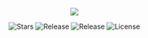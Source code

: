 <p align="center"><a href="https://erik.cat"><img src="https://i.imgur.com/pI1gfCZ.png"></a></p>
<p align="center">
<img src="https://img.shields.io/github/stars/arkoren/framework.svg?style=for-the-badge" alt="Stars">
<img src="https://img.shields.io/github/release/arkoren/framework.svg?style=for-the-badge" alt="Release">
<img src="https://img.shields.io/github/last-commit/arkoren/framework.svg?style=for-the-badge" alt="Release">
<img src="https://img.shields.io/github/license/arkoren/framework.svg?style=for-the-badge" alt="License">
</p>
